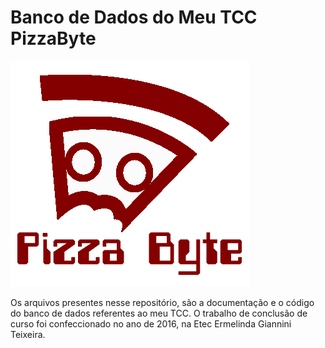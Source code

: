 #				Banco de Dados do Meu TCC PizzaByte

![PizzaByte](logo-PizzaByte.png)

Os arquivos presentes nesse repositório, são a documentação e o código do banco de dados referentes ao meu TCC. O trabalho de conclusão de curso foi confeccionado no ano de 2016, na Etec Ermelinda Giannini Teixeira.
